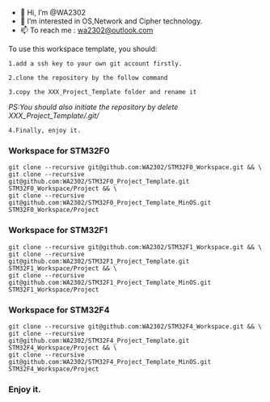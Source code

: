 - 👋 Hi, I’m @WA2302
- 👀 I’m interested in OS,Network and Cipher technology.
- 📫 To reach me : wa2302@outlook.com

To use this workspace template, you should: 

    1.add a ssh key to your own git account firstly.

    2.clone the repository by the follow command

    3.copy the XXX_Project_Template folder and rename it

*PS:You should also initiate the repository by delete XXX_Project_Template/.git/*

    4.Finally, enjoy it.

### Workspace for STM32F0
    git clone --recursive git@github.com:WA2302/STM32F0_Workspace.git && \
    git clone --recursive git@github.com:WA2302/STM32F0_Project_Template.git STM32F0_Workspace/Project && \
    git clone --recursive git@github.com:WA2302/STM32F0_Project_Template_MinOS.git STM32F0_Workspace/Project

### Workspace for STM32F1
    git clone --recursive git@github.com:WA2302/STM32F1_Workspace.git && \
    git clone --recursive git@github.com:WA2302/STM32F1_Project_Template.git STM32F1_Workspace/Project && \
    git clone --recursive git@github.com:WA2302/STM32F1_Project_Template_MinOS.git STM32F1_Workspace/Project

### Workspace for STM32F4
    git clone --recursive git@github.com:WA2302/STM32F4_Workspace.git && \
    git clone --recursive git@github.com:WA2302/STM32F4_Project_Template.git STM32F4_Workspace/Project && \
    git clone --recursive git@github.com:WA2302/STM32F4_Project_Template_MinOS.git STM32F4_Workspace/Project

### Enjoy it.

<!---
WA2302/WA2302 is a ✨ special ✨ repository because its `README.md` (this file) appears on your GitHub profile.
You can click the Preview link to take a look at your changes.
--->
